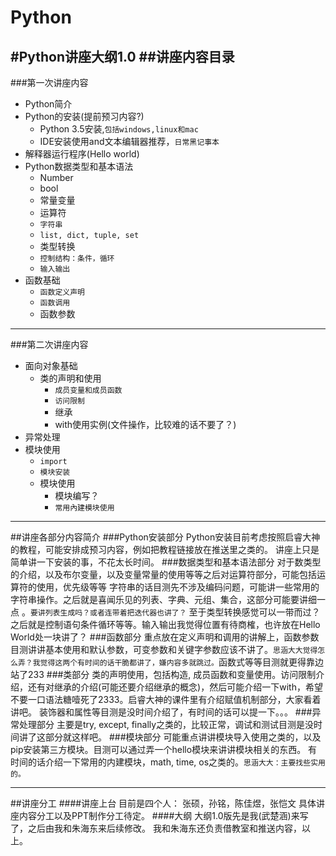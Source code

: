# Python
#Python讲座大纲1.0
##讲座内容目录
----------------------
###第一次讲座内容
* Python简介
* Python的安装(提前预习内容?)
    *  Python 3.5安装,`包括windows,linux和mac`
    *  IDE安装使用and文本编辑器推荐，`日常黑记事本`
* 解释器运行程序(Hello world) 
* Python数据类型和基本语法
    *  Number
    *  bool
    *  常量变量
    *  运算符
    *  `字符串`
    *  `list, dict, tuple, set`
    *  类型转换
    *  `控制结构：条件，循环`
    *  `输入输出`
* 函数基础
    *  `函数定义声明`
    *  `函数调用`
    * 函数参数 

-----------------------
###第二次讲座内容
* 面向对象基础
    * 类的声明和使用
        * `成员变量和成员函数`
        * `访问限制`
        * 继承
        * with使用实例(文件操作，比较难的话不要了？)
* 异常处理
* 模块使用
    * `import`
    * `模块安装`
    * 模块使用
        * 模块编写？
        *  `常用內建模块使用`

-----------------------
##讲座各部分内容简介
###Python安装部分
Python安装目前考虑按照启睿大神的教程，可能安排成预习内容，例如把教程链接放在推送里之类的。
讲座上只是简单讲一下安装的事，不花太长时间。
###数据类型和基本语法部分
对于数类型的介绍，以及布尔变量，以及变量常量的使用等等之后对运算符部分，可能包括运算符的使用，优先级等等
字符串的话目测先不涉及编码问题，可能讲一些常用的字符串操作。之后就是喜闻乐见的列表、字典、元组、集合，这部分可能要讲细一点
。`要讲列表生成吗？或者连带着把迭代器也讲了？`
至于类型转换感觉可以一带而过？之后就是控制语句条件循环等等。输入输出我觉得位置有待商榷，也许放在Hello World处一块讲了？
###函数部分
重点放在定义声明和调用的讲解上，函数参数目测讲讲基本使用和默认参数，可变参数和关键字参数应该不讲了。`思涵大大觉得怎么弄？我觉得这两个有时间的话干脆都讲了，嫌内容多就跳过。`函数式等等目测就更得靠边站了233
###类部分
类的声明使用，包括构造, 成员函数和变量使用。访问限制介绍，还有对继承的介绍(可能还要介绍继承的概念)，然后可能介绍一下with，希望不要一口语法糖噎死了2333。启睿大神的课件里有介绍赋值机制部分，大家看着讲吧。
装饰器和属性等目测是没时间介绍了，有时间的话可以提一下。。。
###异常处理部分
主要是try, except, finally之类的，比较正常，调试和测试目测是没时间讲了这部分就这样吧。
###模块部分
可能重点讲讲模块导入使用之类的，以及pip安装第三方模块。目测可以通过弄一个hello模块来讲讲模块相关的东西。
有时间的话介绍一下常用的内建模块，math, time, os之类的。`思涵大大：主要找些实用的。`

----------------------
##讲座分工
####讲座上台
目前是四个人：
张硕，孙铭，陈佳煜，张恺文
具体讲座内容分工以及PPT制作分工待定。
####大纲
大纲1.0版先是我(武楚涵)来写了，之后由我和朱海东来后续修改。
我和朱海东还负责借教室和推送内容，以上。
